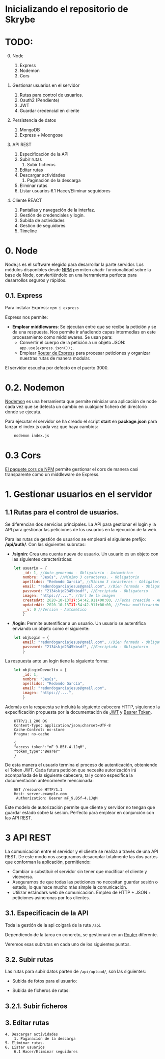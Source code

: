 # Inicializando el repositorio de Skrybe

# TODO:


0. Node
    1. Express
    2. Nodemon
    3. Cors

1. Gestionar usuarios en el servidor
    1. Rutas para control de usuarios.
    2. Oauth2 (Pendiente)
    3. JWT
    4. Guardar credencial en cliente


2. Persistencia de datos
    1. MongoDB
    2. Express + Moongose

3. API REST
    1. Especificación de la API
    2. Subir rutas
        1. Subir ficheros
    3. Editar rutas
    4. Descargar actividades
        1. Paginación de la descarga
    5. Eliminar rutas.
    6. Listar usuarios
        6.1 Hacer/Eliminar seguidores

4. Cliente REACT
    1. Pantallas y navegación de la interfaz.
    2. Gestión de credenciales y login.
    4. Subida de actividades
    5. Gestíon de seguidores
    6. Timeline

# 0. Node
Node.js es el software elegido para desarrollar la parte servidor. Los módulos disponibles desde [NPM](https://www.npmjs.com/) permiten añadir funcionalidad sobre la base de Node, conviertiéndolo en una herramienta perfecta para desarrollos seguros y rápidos.

## 0.1. Express
Para instalar Express:
```npm i express```

Express nos permite:
* **Emplear middlewares**: Se ejecutan entre que se recibe la petición y se da una respuesta. Nos permite ir añadiendo capas intermedias en este procesamiento como middlewares. Se usan para:
    * Convertir el cuerpo de la petición a un objeto JSON: ```app.use(express.json());```.
    * Emplear [Router de Express](https://expressjs.com/en/guide/routing.html) para procesar peticiones y organizar nuestras rutas de manera modular.

El servidor escucha por defecto en el puerto 3000.

# 0.2. Nodemon
[Nodemon](https://www.npmjs.com/package/nodemon) es una herramienta que permite reiniciar una aplicación de node cada vez que se detecta un cambio en cualquier fichero del directorio donde se ejecuta.

Para ejecutar el servidor se ha creado el script **start** en **package.json** para lanzar el index.js cada vez que haya cambios:

```bash 
    nodemon index.js
```

# 0.3 Cors
[El paquete cors de NPM](https://www.npmjs.com/package/cors) permite gestionar el cors de manera casi transparente como un middleware de Express.

# 1. Gestionar usuarios en el servidor

## 1.1 Rutas para el control de usuarios.

Se diferencian dos servicios principales. La API para gestionar el login y la API para gestionar las peticiones de los usuarios en la ejecución de la web.

Para las rutas de gestión de usuarios se empleará el siguiente prefijo: **/api/auth/**. Con las siguientes subrutas:

* **/signin**: Crea una cuenta nueva de usuario. Un usuario es un objeto con las siguientes características:
```javascript
    let usuario = { 
        _id: 1, //Auto generado - Obligatorio - Automático
        nombre: "Jesús", //Mínimo 3 caracteres. - Obligatorio
        apellidos: "Redondo García", //Mínimo 3 caracteres - Obligatorio
        email: "redondogarciajesus@gmail.com", //Bien formado - Obligatorio
        password: "2134skjd2345kbsdf", //Encriptada - Obligatorio
        imagen: "https://....", //Url de la imagen
        createdAt: 2020-10-13T17:54:42.911+00:00, //Fecha creación - Automático
        updatedAt: 2020-10-13T17:54:42.911+00:00, //Fecha modificación - Automático
        __v: 0 //Versión - Automático
        }
```

* **/login**: Permite autentificar a un usuario. Un usuario se autentifica enviando un objeto como el siguiente:
```javascript
    let objLogin = { 
        email: "redondogarciajesus@gmail.com", //Bien formado - Obligatorio
        password: "2134skjd2345kbsdf", //Encriptada - Obligatorio
        }
```
La respuesta ante un login tiene la siguiente forma:
```javascript
    let objLoginDevuelto = { 
        _id: 1, 
        nombre: "Jesús", 
        apellidos: "Redondo García",
        email: "redondogarciajesus@gmail.com",
        imagen: "https://....", 
        }
```
Además en la respuesta se incluirá la siguiente cabecera HTTP, siguiendo la expecificación propuesta por la documentación de [JWT](https://jwt.io/introduction/) y [Bearer Token](https://tools.ietf.org/html/rfc6750).
```http
    HTTP/1.1 200 OK
    Content-Type: application/json;charset=UTF-8
    Cache-Control: no-store
    Pragma: no-cache

    {
    "access_token":"mF_9.B5f-4.1JqM", 
    "token_type":"Bearer"
    }
```
De esta manera el usuario termina el proceso de autenticación, obteniendo el Token JWT. Cada futura petición que necesite autorización irá acompañada de la siguiente cabecera, tal y como especifica la documentación anteriormente mencionada:
```http
    GET /resource HTTP/1.1
    Host: server.example.com
     Authorization: Bearer mF_9.B5f-4.1JqM
```
Este modelo de autorización permite que cliente y servidor no tengan que guardar estado sobre la sesión. Perfecto para emplear en conjunción con las API REST.


# 3 API REST
La comunicación entre el servidor y el cliente se realiza a través de una API REST. De este modo nos aseguramos desacoplar totalmente las dos partes que conforman la aplicación, permitiendo:
* Cambiar o substituir el servidor sin tener que modificar el cliente y viceversa.
* Asegurarnos de que todas las peticiones no necesitan guardar sesión o estado, lo que hace mucho más simple la comunicación.
* Utilizar estándars web de comunicación. Empleo de HTTP + JSON + peticiones asíncronas por los clientes.


## 3.1. Especificacin de la API
Toda la gestión de la api colgará de la ruta ```/api```

Dependiendo de la tarea en concreto, se gestionará en un [Router](https://expressjs.com/en/guide/routing.html) diferente. 

Veremos esas subrutas en cada uno de los siguientes puntos.

## 3.2. Subir rutas
Las rutas para subir datos parten de ```/api/upload/```, son las siguientes:

* Subida de fotos para el usuario:

* Subida de ficheros de rutas:

## 3.2.1. Subir ficheros
## 3. Editar rutas
    4. Descargar actividades
        1. Paginación de la descarga
    5. Eliminar rutas.
    6. Listar usuarios
        6.1 Hacer/Eliminar seguidores
